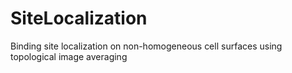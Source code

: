 # SiteLocalization
Binding site localization on non-homogeneous cell surfaces using topological image averaging
